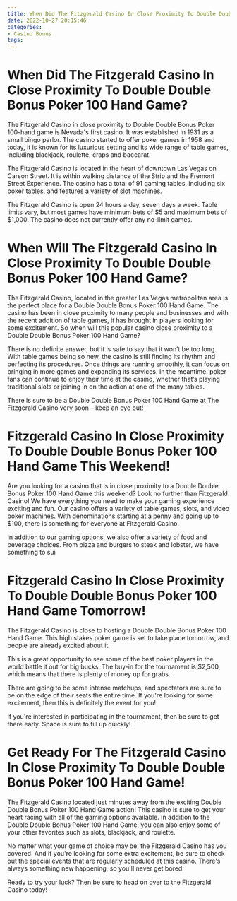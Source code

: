```yaml
---
title: When Did The Fitzgerald Casino In Close Proximity To Double Double Bonus Poker 100 Hand Game
date: 2022-10-27 20:15:46
categories:
- Casino Bonus
tags:
---
```



#  When Did The Fitzgerald Casino In Close Proximity To Double Double Bonus Poker 100 Hand Game?

The Fitzgerald Casino in close proximity to Double Double Bonus Poker 100-hand game is Nevada's first casino. It was established in 1931 as a small bingo parlor. The casino started to offer poker games in 1958 and today, it is known for its luxurious setting and its wide range of table games, including blackjack, roulette, craps and baccarat.

The Fitzgerald Casino is located in the heart of downtown Las Vegas on Carson Street. It is within walking distance of the Strip and the Fremont Street Experience. The casino has a total of 91 gaming tables, including six poker tables, and features a variety of slot machines.

The Fitzgerald Casino is open 24 hours a day, seven days a week. Table limits vary, but most games have minimum bets of $5 and maximum bets of $1,000. The casino does not currently offer any no-limit games.

#  When Will The Fitzgerald Casino In Close Proximity To Double Double Bonus Poker 100 Hand Game?

The Fitzgerald Casino, located in the greater Las Vegas metropolitan area is the perfect place for a Double Double Bonus Poker 100 Hand Game. The casino has been in close proximity to many people and businesses and with the recent addition of table games, it has brought in players looking for some excitement. So when will this popular casino close proximity to a Double Double Bonus Poker 100 Hand Game?

There is no definite answer, but it is safe to say that it won’t be too long. With table games being so new, the casino is still finding its rhythm and perfecting its procedures. Once things are running smoothly, it can focus on bringing in more games and expanding its services. In the meantime, poker fans can continue to enjoy their time at the casino, whether that’s playing traditional slots or joining in on the action at one of the many tables.

There is sure to be a Double Double Bonus Poker 100 Hand Game at The Fitzgerald Casino very soon – keep an eye out!

#  Fitzgerald Casino In Close Proximity To Double Double Bonus Poker 100 Hand Game This Weekend!

Are you looking for a casino that is in close proximity to a Double Double Bonus Poker 100 Hand Game this weekend? Look no further than Fitzgerald Casino! We have everything you need to make your gaming experience exciting and fun. Our casino offers a variety of table games, slots, and video poker machines. With denominations starting at a penny and going up to $100, there is something for everyone at Fitzgerald Casino.

In addition to our gaming options, we also offer a variety of food and beverage choices. From pizza and burgers to steak and lobster, we have something to sui

#  Fitzgerald Casino In Close Proximity To Double Double Bonus Poker 100 Hand Game Tomorrow!

The Fitzgerald Casino is close to hosting a Double Double Bonus Poker 100 Hand Game. This high stakes poker game is set to take place tomorrow, and people are already excited about it.

This is a great opportunity to see some of the best poker players in the world battle it out for big bucks. The buy-in for the tournament is $2,500, which means that there is plenty of money up for grabs.

There are going to be some intense matchups, and spectators are sure to be on the edge of their seats the entire time. If you're looking for some excitement, then this is definitely the event for you!

If you're interested in participating in the tournament, then be sure to get there early. Space is sure to fill up quickly!

#  Get Ready For The Fitzgerald Casino In Close Proximity To Double Double Bonus Poker 100 Hand Game!

The Fitzgerald Casino located just minutes away from the exciting Double Double Bonus Poker 100 Hand Game action! This casino is sure to get your heart racing with all of the gaming options available. In addition to the Double Double Bonus Poker 100 Hand Game, you can also enjoy some of your other favorites such as slots, blackjack, and roulette.

No matter what your game of choice may be, the Fitzgerald Casino has you covered. And if you're looking for some extra excitement, be sure to check out the special events that are regularly scheduled at this casino. There's always something new happening, so you'll never get bored.

Ready to try your luck? Then be sure to head on over to the Fitzgerald Casino today!